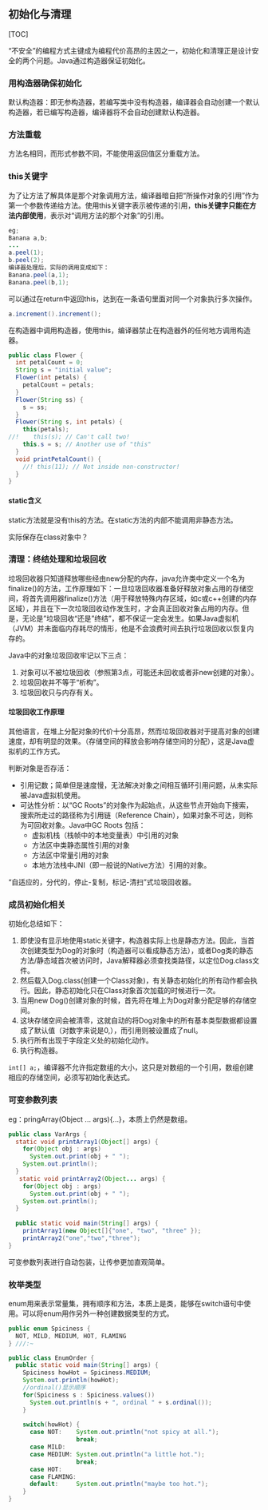 ## 初始化与清理

[TOC]

“不安全”的编程方式主键成为编程代价高昂的主因之一，初始化和清理正是设计安全的两个问题。Java通过构造器保证初始化。

### 用构造器确保初始化

默认构造器：即无参构造器，若编写类中没有构造器，编译器会自动创建一个默认构造器，若已编写构造器，编译器将不会自动创建默认构造器。

### 方法重载

方法名相同，而形式参数不同，不能使用返回值区分重载方法。

### this关键字

为了让方法了解具体是那个对象调用方法，编译器暗自把“所操作对象的引用”作为第一个参数传递给方法。使用this关键字表示被传递的引用，**this关键字只能在方法内部使用**，表示对“调用方法的那个对象”的引用。

```java
eg;
Banana a,b;
...
a.peel(1);
b.peel(2);
编译器处理后，实际的调用变成如下：
Banana.peel(a,1);
Banana.peel(b,1);
```

可以通过在return中返回this，达到在一条语句里面对同一个对象执行多次操作。

```java
a.increment().increment();
```

在构造器中调用构造器，使用this，编译器禁止在构造器外的任何地方调用构造器。

```java
public class Flower {
  int petalCount = 0;
  String s = "initial value";
  Flower(int petals) {
    petalCount = petals;
  }
  Flower(String ss) {
    s = ss;
  }
  Flower(String s, int petals) {
    this(petals);
//!    this(s); // Can't call two!
    this.s = s; // Another use of "this"
  }
  void printPetalCount() {
    //! this(11); // Not inside non-constructor!
  }
}
```

#### static含义

static方法就是没有this的方法。在static方法的内部不能调用非静态方法。

实际保存在class对象中？

### 清理：终结处理和垃圾回收

垃圾回收器只知道释放哪些经由new分配的内存，java允许类中定义一个名为finalize()的方法，工作原理如下：一旦垃圾回收器准备好释放对象占用的存储空间，将首先调用器finalize()方法（用于释放特殊内存区域，如c或c++创建的内存区域），并且在下一次垃圾回收动作发生时，才会真正回收对象占用的内存。但是，无论是”垃圾回收“还是”终结”，都不保证一定会发生。如果Java虚拟机（JVM）并未面临内存耗尽的情形，他是不会浪费时间去执行垃圾回收以恢复内存的。

Java中的对象垃圾回收牢记以下三点：

1. 对象可以不被垃圾回收（参照第3点，可能还未回收或者非new创建的对象）。
2. 垃圾回收并不等于“析构”。
3. 垃圾回收只与内存有关。

#### 垃圾回收工作原理

其他语言，在堆上分配对象的代价十分高昂，然而垃圾回收器对于提高对象的创建速度，却有明显的效果。（存储空间的释放会影响存储空间的分配），这是Java虚拟机的工作方式。

判断对象是否存活：

- 引用记数；简单但是速度慢，无法解决对象之间相互循环引用问题，从未实际被Java虚拟机使用。
- 可达性分析：以“GC Roots”的对象作为起始点，从这些节点开始向下搜索，搜索所走过的路径称为引用链（Reference Chain），如果对象不可达，则称为可回收对象。Java中GC Roots 包括：
  - 虚拟机栈（栈帧中的本地变量表）中引用的对象
  - 方法区中类静态属性引用的对象
  - 方法区中常量引用的对象
  - 本地方法栈中JNI（即一般说的Native方法）引用的对象。

“自适应的，分代的，停止-复制，标记-清扫”式垃圾回收器。

### 成员初始化相关

初始化总结如下：

1. 即使没有显示地使用static关键字，构造器实际上也是静态方法。因此，当首次创建类型为Dog的对象时（构造器可以看成静态方法），或者Dog类的静态方法/静态域首次被访问时，Java解释器必须查找类路径，以定位Dog.class文件。
2. 然后载入Dog.class(创建一个Class对象)，有关静态初始化的所有动作都会执行。因此，静态初始化只在Class对象首次加载的时候进行一次。
3. 当用new Dog()创建对象的时候，首先将在堆上为Dog对象分配足够的存储空间。
4. 这块存储空间会被清零，这就自动的将Dog对象中的所有基本类型数据都设置成了默认值（对数字来说是0,），而引用则被设置成了null。
5. 执行所有出现于字段定义处的初始化动作。
6. 执行构造器。

`int[] a;`，编译器不允许指定数组的大小，这只是对数组的一个引用，数组创建相应的存储空间，必须写初始化表达式。

### 可变参数列表

eg：pringArray(Object ... args){...}，本质上仍然是数组。

```java
public class VarArgs {
  static void printArray1(Object[] args) {
    for(Object obj : args)
      System.out.print(obj + " ");
    System.out.println();
  }
   static void printArray2(Object... args) {
    for(Object obj : args)
      System.out.print(obj + " ");
    System.out.println();
  }
    
  public static void main(String[] args) {
    printArray1(new Object[]{"one", "two", "three" });
    printArray2("one","two","three");
}
```

可变参数列表进行自动包装，让传参更加直观简单。

### 枚举类型

enum用来表示常量集，拥有顺序和方法，本质上是类，能够在switch语句中使用。可以将enum用作另外一种创建数据类型的方式。

```java
public enum Spiciness {
  NOT, MILD, MEDIUM, HOT, FLAMING
} ///:~

public class EnumOrder {
  public static void main(String[] args) {
    Spiciness howHot = Spiciness.MEDIUM;
    System.out.println(howHot);  
    //ordinal()显示顺序 
    for(Spiciness s : Spiciness.values())
      System.out.println(s + ", ordinal " + s.ordinal());
    }
    
    switch(howHot) {
      case NOT:    System.out.println("not spicy at all.");
                   break;
      case MILD:
      case MEDIUM: System.out.println("a little hot.");
                   break;
      case HOT:
      case FLAMING:
      default:     System.out.println("maybe too hot.");
    }
}

```





